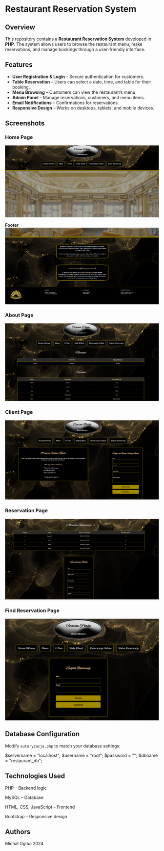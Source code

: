 # Restaurant Reservation System

## Overview

This repository contains a **Restaurant Reservation System** developed in **PHP**. The system allows users to browse the restaurant menu, make reservations, and manage bookings through a user-friendly interface.

## Features

- **User Registration & Login** – Secure authentication for customers.
- **Table Reservation** – Users can select a date, time, and table for their booking.
- **Menu Browsing** – Customers can view the restaurant’s menu.
- **Admin Panel** – Manage reservations, customers, and menu items.
- **Email Notifications** – Confirmations for reservations.
- **Responsive Design** – Works on desktops, tablets, and mobile devices.

## Screenshots

### Home Page  
![Home Page](home1.png)

**Footer**
![Home Page](home2.png)

### About Page  
![About Page](abbout.png)

### Client Page  
![Client Page](client.png)

### Reservation Page  
![Reservation Page](reservation.png)

### Find Reservation Page  
![Find Page](findres.png)

## Database Configuration

Modify `autoryzacja.php` to match your database settings:

$servername = "localhost";
$username = "root";
$password = "";
$dbname = "restaurant_db";



## Technologies Used

PHP – Backend logic

MySQL – Database

HTML, CSS, JavaScript – Frontend

Bootstrap – Responsive design

## Authors

Michał Ogiba    2024
